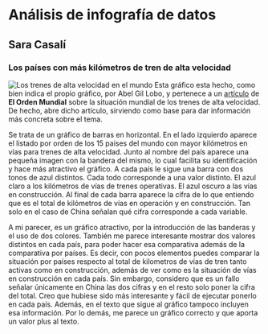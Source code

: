 # Análisis de infografía de datos 
## Sara Casalí
### Los países con más kilómetros de tren de alta velocidad
![Los trenes de alta velocidad en el mundo](https://elordenmundial.com/wp-content/webp-express/webp-images/doc-root/wp-content/uploads/2022/02/kilometros-tren-alta-velocidad-grafico.png.webp)
Esta gráfico esta hecho, como bien indica el propio gráfico, por Abel Gil Lobo, y pertenece a un [artículo](https://elordenmundial.com/mapas-y-graficos/paises-trenes-alta-velocidad/) de **El Orden Mundial** sobre la situación mundial de los trenes de alta velocidad. De hecho, abre dicho artículo, sirviendo como base para dar información más concreta sobre el tema.

Se trata de un gráfico de barras en horizontal. En el lado izquierdo aparece el listado por orden de los 15 paises del mundo con mayor kilómetros en vías para trenes de alta velocidad. Junto al nombre del país aparece una pequeña imagen con la bandera del mismo, lo cual facilita su identificación y hace más atractivo el gráfico. A cada país le sigue una barra con dos tonos de azul distintos. Cada todo corresponde a una valor distinto. El azul claro a los kilómetros de vías de trenes operativas. El azul oscuro a las vías en construcción. Al final de cada barra aparece la cifra de lo que entiendo que es el total de kilómetros de vías en operación y en construcción. Tan solo en el caso de China señalan qué cifra corresponde a cada variable.

A mi parecer, es un gráfico atractivo, por la introducción de las banderas y el uso de dos colores. También me parece interesante mostrar dos valores distintos en cada país, para poder hacer esa comparativa además de la comparativa por países. Es decir, con pocos elementos puedes comparar la situación por países respecto al total de kilometros de vías de tren tanto activas como en construcción, además de ver como es la situación de vías en construcción en cada país. Sin embargo, considero que es un fallo señalar únicamente en China las dos cifras y en el resto solo poner la cifra del total. Creo que hubiese sido más interesante y fácil de ejecutar ponerlo en cada país. Además, en el texto que sigue al gráfico tampoco incluyen esa información. Por lo demás, me parece un gráfico correcto y que aporta un valor plus al texto.
